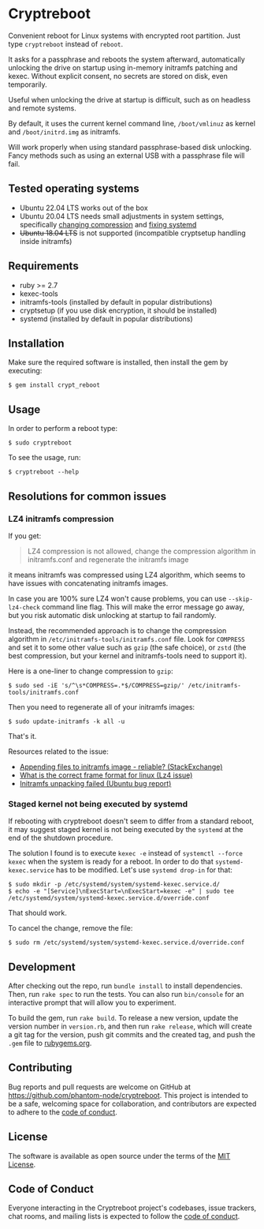 # Cryptreboot

Convenient reboot for Linux systems with encrypted root partition. Just type `cryptreboot` instead of `reboot`.

It asks for a passphrase and reboots the system afterward, automatically
unlocking the drive on startup using in-memory initramfs patching and kexec.
Without explicit consent, no secrets are stored on disk, even temporarily.

Useful when unlocking the drive at startup is difficult, such as on headless
and remote systems.

By default, it uses the current kernel command line, `/boot/vmlinuz` as kernel
and `/boot/initrd.img` as initramfs.

Will work properly when using standard passphrase-based disk unlocking. Fancy methods such as using an external USB with a passphrase file will fail.

## Tested operating systems

- Ubuntu 22.04 LTS works out of the box
- Ubuntu 20.04 LTS needs small adjustments in system settings, specifically [changing compression](#lz4-initramfs-compression) and [fixing systemd](#staged-kernel-not-being-executed-by-systemd)
- ~~Ubuntu 18.04 LTS~~ is not supported (incompatible cryptsetup handling inside initramfs)

## Requirements

- ruby >= 2.7
- kexec-tools
- initramfs-tools (installed by default in popular distributions)
- cryptsetup (if you use disk encryption, it should be installed)
- systemd (installed by default in popular distributions)

## Installation

Make sure the required software is installed, then install the gem by executing:

    $ gem install crypt_reboot

## Usage

In order to perform a reboot type:

    $ sudo cryptreboot

To see the usage, run:

    $ cryptreboot --help

## Resolutions for common issues

### LZ4 initramfs compression

If you get:

> LZ4 compression is not allowed, change the compression algorithm in initramfs.conf and regenerate the initramfs image

it means initramfs was compressed using LZ4 algorithm, which seems to have issues with concatenating initramfs images.

In case you are 100% sure LZ4 won't cause problems, you can use `--skip-lz4-check` command line flag. This will make the error message go away, but you risk automatic disk unlocking at startup to fail randomly.

Instead, the recommended approach is to change the compression algorithm in `/etc/initramfs-tools/initramfs.conf` file. Look for `COMPRESS` and set it to some other value such as `gzip` (the safe choice), or `zstd` (the best compression, but your kernel and initramfs-tools need to support it).

Here is a one-liner to change compression to `gzip`:

    $ sudo sed -iE 's/^\s*COMPRESS=.*$/COMPRESS=gzip/' /etc/initramfs-tools/initramfs.conf

Then you need to regenerate all of your initramfs images:

    $ sudo update-initramfs -k all -u

That's it.

Resources related to the issue:
- [Appending files to initramfs image - reliable? (StackExchange)](https://unix.stackexchange.com/a/737219)
- [What is the correct frame format for linux (Lz4 issue)](https://github.com/lz4/lz4/issues/956)
- [Initramfs unpacking failed (Ubuntu bug report)](https://bugs.launchpad.net/ubuntu/+source/linux/+bug/1835660)

### Staged kernel not being executed by systemd

If rebooting with cryptreboot doesn't seem to differ from a standard reboot, it may suggest staged kernel is not being executed by the `systemd` at the end of the shutdown procedure.

The solution I found is to execute `kexec -e` instead of `systemctl --force kexec` when the system is ready for a reboot. In order to do that `systemd-kexec.service` has to be modified. Let's use `systemd drop-in` for that:

    $ sudo mkdir -p /etc/systemd/system/systemd-kexec.service.d/
    $ echo -e "[Service]\nExecStart=\nExecStart=kexec -e" | sudo tee /etc/systemd/system/systemd-kexec.service.d/override.conf

That should work.

To cancel the change, remove the file:

    $ sudo rm /etc/systemd/system/systemd-kexec.service.d/override.conf

## Development

After checking out the repo, run `bundle install` to install dependencies. Then, run `rake spec` to run the tests. You can also run `bin/console` for an interactive prompt that will allow you to experiment.

To build the gem, run `rake build`. To release a new version, update the version number in `version.rb`, and then run `rake release`, which will create a git tag for the version, push git commits and the created tag, and push the `.gem` file to [rubygems.org](https://rubygems.org).

## Contributing

Bug reports and pull requests are welcome on GitHub at https://github.com/phantom-node/cryptreboot. This project is intended to be a safe, welcoming space for collaboration, and contributors are expected to adhere to the [code of conduct](https://github.com/phantom-node/cryptreboot/blob/master/CODE_OF_CONDUCT.md).

## License

The software is available as open source under the terms of the [MIT License](https://opensource.org/licenses/MIT).

## Code of Conduct

Everyone interacting in the Cryptreboot project's codebases, issue trackers, chat rooms, and mailing lists is expected to follow the [code of conduct](https://github.com/phantom-node/cryptreboot/blob/master/CODE_OF_CONDUCT.md).
